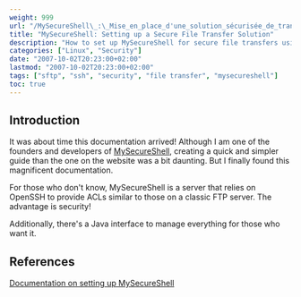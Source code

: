 ```yaml
---
weight: 999
url: "/MySecureShell\_:\_Mise_en_place_d'une_solution_sécurisée_de_transfert_de_fichiers/"
title: "MySecureShell: Setting up a Secure File Transfer Solution"
description: "How to set up MySecureShell for secure file transfers using OpenSSH with ACLs similar to a classic FTP server."
categories: ["Linux", "Security"]
date: "2007-10-02T20:23:00+02:00"
lastmod: "2007-10-02T20:23:00+02:00"
tags: ["sftp", "ssh", "security", "file transfer", "mysecureshell"]
toc: true
---
```


## Introduction

It was about time this documentation arrived! Although I am one of the founders and developers of [MySecureShell](https://mysecureshell.sourceforge.net), creating a quick and simpler guide than the one on the website was a bit daunting. But I finally found this magnificent documentation.

For those who don't know, MySecureShell is a server that relies on OpenSSH to provide ACLs similar to those on a classic FTP server. The advantage is security!

Additionally, there's a Java interface to manage everything for those who want it.

## References

[Documentation on setting up MySecureShell](/pdf/chrooted_sftp_with_mysecureshell.pdf)
